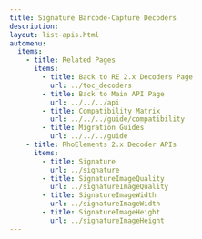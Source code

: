 ```yaml
---
title: Signature Barcode-Capture Decoders
description: 
layout: list-apis.html
automenu:
  items:
    - title: Related Pages
      items:
        - title: Back to RE 2.x Decoders Page
          url: ../toc_decoders
        - title: Back to Main API Page
          url: ../../../api
        - title: Compatibility Matrix
          url: ../../../guide/compatibility
        - title: Migration Guides
          url: ../../../guide
    - title: RhoElements 2.x Decoder APIs
      items:
        - title: Signature
          url: ../signature
        - title: SignatureImageQuality
          url: ../signatureImageQuality
        - title: SignatureImageWidth
          url: ../signatureImageWidth
        - title: SignatureImageHeight
          url: ../signatureImageHeight
---
```


